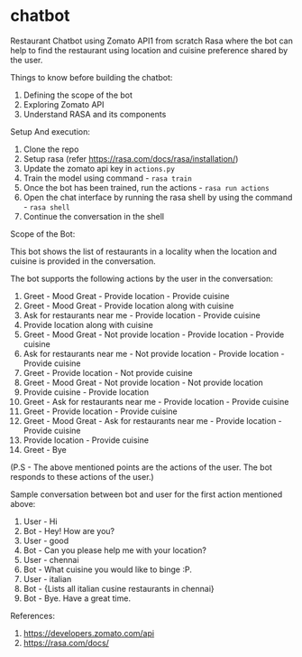 # chatbot

Restaurant Chatbot using Zomato API1 from scratch Rasa where the bot can help to find the restaurant using location and cuisine preference shared by the user.

Things to know before building the chatbot:
1. Defining the scope of the bot 
2. Exploring Zomato API 
3. Understand RASA and its components 

Setup And execution:
1. Clone the repo
2. Setup rasa (refer https://rasa.com/docs/rasa/installation/)
3. Update the zomato api key in `actions.py` 
4. Train the model using command - `rasa train`
5. Once the bot has been trained, run the actions - `rasa run actions`
6. Open the chat interface by running the rasa shell by using the command -  `rasa shell`
7. Continue the conversation in the shell

Scope of the Bot:

This bot shows the list of restaurants in a locality when the location and cuisine is provided in the conversation.

The bot supports the following actions by the user in the conversation:

1. Greet - Mood Great - Provide location -  Provide cuisine
2. Greet - Mood Great - Provide location along with cuisine
3. Ask for restaurants near me - Provide location - Provide cuisine
4. Provide location along with cuisine
5. Greet - Mood Great - Not provide location - Provide location - Provide cuisine
6. Ask for restaurants near me - Not provide location - Provide location - Provide cuisine
7. Greet - Provide location - Not provide cuisine
8. Greet - Mood Great - Not provide location - Not provide location
9. Provide cuisine - Provide location
10. Greet - Ask for restaurants near me - Provide location - Provide cuisine
11. Greet - Provide location - Provide cuisine
12. Greet - Mood Great - Ask for restaurants near me - Provide location - Provide cuisine
13. Provide location - Provide cuisine
14. Greet - Bye

(P.S - The above mentioned points are the actions of the user. The bot responds to these actions of the user.)

Sample conversation between bot and user for the first action mentioned above:
1. User - Hi
2. Bot - Hey! How are you?
3. User - good
4. Bot - Can you please help me with your location?
5. User - chennai
6. Bot - What cuisine you would like to binge :P.
7. User - italian
8. Bot - {Lists all italian cusine restaurants in chennai}
9. Bot - Bye. Have a great time.

References:
1. https://developers.zomato.com/api
2. https://rasa.com/docs/

